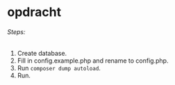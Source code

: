 # opdracht

###### Steps:
1. Create database.
2. Fill in config.example.php and rename to config.php.
3. Run `composer dump autoload`.
4. Run.
